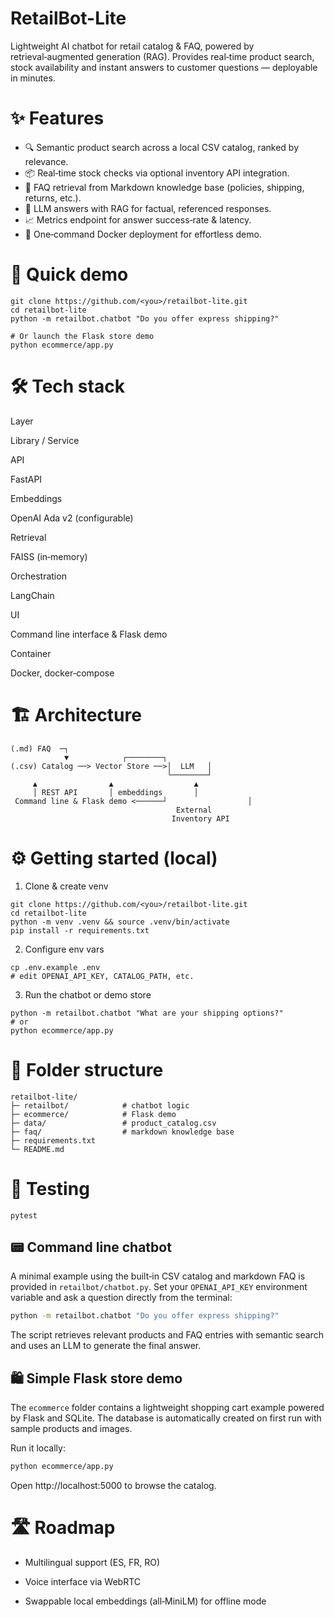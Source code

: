 # RetailBot-Lite

Lightweight AI chatbot for retail catalog & FAQ, powered by retrieval‑augmented generation (RAG). Provides real‑time product search, stock availability and instant answers to customer questions — deployable in minutes.

# ✨ Features

- 🔍 Semantic product search across a local CSV catalog, ranked by relevance.
- 📦 Real‑time stock checks via optional inventory API integration.
- 💬 FAQ retrieval from Markdown knowledge base (policies, shipping, returns, etc.).
- 🧠 LLM answers with RAG for factual, referenced responses.
- 📈 Metrics endpoint for answer success‑rate & latency.
- 🐳 One‑command Docker deployment for effortless demo.

# 🚀 Quick demo

```
git clone https://github.com/<you>/retailbot‑lite.git
cd retailbot‑lite
python -m retailbot.chatbot "Do you offer express shipping?"

# Or launch the Flask store demo
python ecommerce/app.py
```

# 🛠️ Tech stack

Layer

Library / Service

API

FastAPI

Embeddings

OpenAI Ada v2 (configurable)

Retrieval

FAISS (in‑memory)

Orchestration

LangChain

UI

Command line interface & Flask demo

Container

Docker, docker‑compose

# 🏗️ Architecture

```
(.md) FAQ  ─┐
            ▼            ┌────────┐
(.csv) Catalog ──> Vector Store ──>│  LLM   │
                                   └────────┘
     ▲                ▲                  ▲
     │ REST API       │ embeddings       │
 Command line & Flask demo <──────┘                  │
                                     External
                                    Inventory API
```

# ⚙️ Getting started (local)

1. Clone & create venv
```
git clone https://github.com/<you>/retailbot‑lite.git
cd retailbot‑lite
python -m venv .venv && source .venv/bin/activate
pip install -r requirements.txt
```
2. Configure env vars
```
cp .env.example .env
# edit OPENAI_API_KEY, CATALOG_PATH, etc.
```
3. Run the chatbot or demo store
```
python -m retailbot.chatbot "What are your shipping options?"
# or
python ecommerce/app.py
```
# 📂 Folder structure
```
retailbot-lite/
├─ retailbot/            # chatbot logic
├─ ecommerce/            # Flask demo
├─ data/                 # product_catalog.csv
├─ faq/                  # markdown knowledge base
├─ requirements.txt
└─ README.md
```
# 🧪 Testing
```
pytest
```

## 📟 Command line chatbot

A minimal example using the built‑in CSV catalog and markdown FAQ is provided in
`retailbot/chatbot.py`. Set your `OPENAI_API_KEY` environment variable and ask a
question directly from the terminal:

```bash
python -m retailbot.chatbot "Do you offer express shipping?"
```

The script retrieves relevant products and FAQ entries with semantic search and
uses an LLM to generate the final answer.

## 🛍 Simple Flask store demo

The `ecommerce` folder contains a lightweight shopping cart example powered by
Flask and SQLite. The database is automatically created on first run with sample
products and images.

Run it locally:

```bash
python ecommerce/app.py
```
Open http://localhost:5000 to browse the catalog.
# 🛣️ Roadmap

- Multilingual support (ES, FR, RO)

- Voice interface via WebRTC

- Swappable local embeddings (all‑MiniLM) for offline mode
